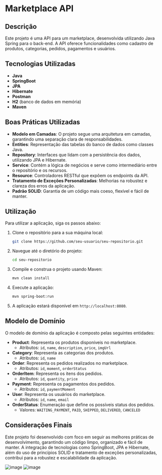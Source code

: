 # Marketplace API

## Descrição
Este projeto é uma API para um marketplace, desenvolvida utilizando Java Spring para o back-end. A API oferece funcionalidades como cadastro de produtos, categorias, pedidos, pagamentos e usuários.

## Tecnologias Utilizadas
- **Java**
- **SpringBoot**
- **JPA**
- **Hibernate**
- **Postman**
- **H2** (banco de dados em memória)
- **Maven**

## Boas Práticas Utilizadas
- **Modelo em Camadas**: O projeto segue uma arquitetura em camadas, garantindo uma separação clara de responsabilidades.
- **Entities**: Representação das tabelas do banco de dados como classes Java.
- **Repository**: Interfaces que lidam com a persistência dos dados, utilizando JPA e Hibernate.
- **Service**: Contém a lógica de negócios e serve como intermediário entre o repositório e os recursos.
- **Resource**: Controladores RESTful que expõem os endpoints da API.
- **Tratamento de Exceções Personalizadas**: Melhorias na robustez e clareza dos erros da aplicação.
- **Padrão SOLID**: Garantia de um código mais coeso, flexível e fácil de manter.

## Utilização
Para utilizar a aplicação, siga os passos abaixo:

1. Clone o repositório para a sua máquina local:
    ```bash
    git clone https://github.com/seu-usuario/seu-repositorio.git
    ```
2. Navegue até o diretório do projeto:
    ```bash
    cd seu-repositorio
    ```
3. Compile e construa o projeto usando Maven:
    ```bash
    mvn clean install
    ```
4. Execute a aplicação:
    ```bash
    mvn spring-boot:run
    ```
5. A aplicação estará disponível em `http://localhost:8080`.

## Modelo de Domínio
O modelo de domínio da aplicação é composto pelas seguintes entidades:

- **Product**: Representa os produtos disponíveis no marketplace.
    - Atributos: `id`, `name`, `description`, `price`, `imgUrl`
- **Category**: Representa as categorias dos produtos.
    - Atributos: `id`, `name`
- **Order**: Representa os pedidos realizados no marketplace.
    - Atributos: `id`, `moment`, `orderStatus`
- **OrderItem**: Representa os itens dos pedidos.
    - Atributos: `id`, `quantity`, `price`
- **Payment**: Representa os pagamentos dos pedidos.
    - Atributos: `id`, `paymentMoment`
- **User**: Representa os usuários do marketplace.
    - Atributos: `id`, `name`, `email`
- **OrderStatus**: Enumeração que define os possíveis status dos pedidos.
    - Valores: `WAITING_PAYMENT`, `PAID`, `SHIPPED`, `DELIVERED`, `CANCELED`

## Considerações Finais
Este projeto foi desenvolvido com foco em seguir as melhores práticas de desenvolvimento, garantindo um código limpo, organizado e fácil de manter. A integração de tecnologias como SpringBoot, JPA e Hibernate, além do uso de princípios SOLID e tratamento de exceções personalizadas, contribui para a robustez e escalabilidade da aplicação.


![image](https://github.com/user-attachments/assets/8431f9b6-0e82-4456-ba54-006254ef9102)
![image](https://github.com/user-attachments/assets/c2e293e1-f541-4789-bb16-7b991a6e2dc6)


